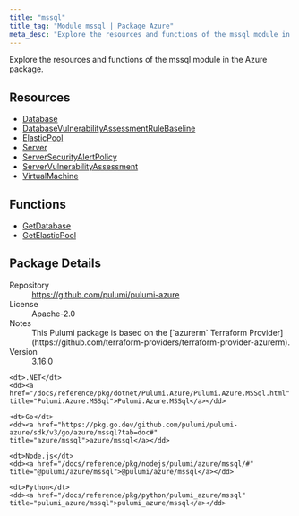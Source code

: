 ```yaml
---
title: "mssql"
title_tag: "Module mssql | Package Azure"
meta_desc: "Explore the resources and functions of the mssql module in the Azure package."
---
```


<!-- WARNING: this file was generated by Pulumi Docs Generator. -->
<!-- Do not edit by hand unless you're certain you know what you are doing! -->

Explore the resources and functions of the mssql module in the Azure package.

<h2 id="resources">Resources</h2>
<ul class="api">
    <li><a href="database" title="Database"><span class="symbol resource"></span>Database</a></li>
    <li><a href="databasevulnerabilityassessmentrulebaseline" title="DatabaseVulnerabilityAssessmentRuleBaseline"><span class="symbol resource"></span>DatabaseVulnerabilityAssessmentRuleBaseline</a></li>
    <li><a href="elasticpool" title="ElasticPool"><span class="symbol resource"></span>ElasticPool</a></li>
    <li><a href="server" title="Server"><span class="symbol resource"></span>Server</a></li>
    <li><a href="serversecurityalertpolicy" title="ServerSecurityAlertPolicy"><span class="symbol resource"></span>ServerSecurityAlertPolicy</a></li>
    <li><a href="servervulnerabilityassessment" title="ServerVulnerabilityAssessment"><span class="symbol resource"></span>ServerVulnerabilityAssessment</a></li>
    <li><a href="virtualmachine" title="VirtualMachine"><span class="symbol resource"></span>VirtualMachine</a></li>
</ul>

<h2 id="functions">Functions</h2>
<ul class="api">
    <li><a href="getdatabase" title="GetDatabase"><span class="symbol function"></span>GetDatabase</a></li>
    <li><a href="getelasticpool" title="GetElasticPool"><span class="symbol function"></span>GetElasticPool</a></li>
</ul>

<h2 id="package-details">Package Details</h2>
<dl class="package-details">
	<dt>Repository</dt>
	<dd><a href="https://github.com/pulumi/pulumi-azure">https://github.com/pulumi/pulumi-azure</a></dd>
	<dt>License</dt>
	<dd>Apache-2.0</dd>
	<dt>Notes</dt>
	<dd>This Pulumi package is based on the [`azurerm` Terraform Provider](https://github.com/terraform-providers/terraform-provider-azurerm).</dd>
	<dt>Version</dt>
	<dd>3.16.0</dd>
</dl>



<dl class="tabular">

    <dt>.NET</dt>
    <dd><a href="/docs/reference/pkg/dotnet/Pulumi.Azure/Pulumi.Azure.MSSql.html" title="Pulumi.Azure.MSSql">Pulumi.Azure.MSSql</a></dd>

    <dt>Go</dt>
    <dd><a href="https://pkg.go.dev/github.com/pulumi/pulumi-azure/sdk/v3/go/azure/mssql?tab=doc#" title="azure/mssql">azure/mssql</a></dd>

    <dt>Node.js</dt>
    <dd><a href="/docs/reference/pkg/nodejs/pulumi/azure/mssql/#" title="@pulumi/azure/mssql">@pulumi/azure/mssql</a></dd>

    <dt>Python</dt>
    <dd><a href="/docs/reference/pkg/python/pulumi_azure/mssql" title="pulumi_azure/mssql">pulumi_azure/mssql</a></dd>

</dl>

